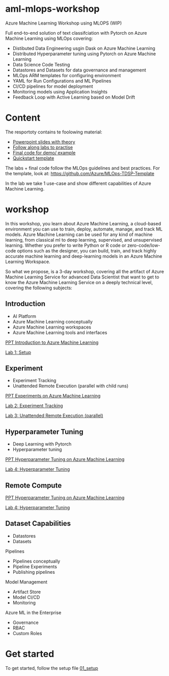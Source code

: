 # aml-mlops-workshop
Azure Machine Learning Workshop using MLOPS (WIP)

Full end-to-end solution of text classifciation with Pytorch on Azure Machine Learning using MLOps covering:

* Distibuted Data Engineering usgin Dask on Azure Machine Learning
* Distributed Hyperparameter tuning using Pytorch on Azure Machine Learning
* Data Science Code Testing
* Datastores and Datasets for data governance and management
* MLOps ARM templates for configuring environment
* YAML for Run Configurations and ML Pipelines
* CI/CD pipelines for model deployment
* Monitoring models using Application Insights
* Feedback Loop with Active Learning based on Model Drift

# Content 
The resportoty contains te foolowing material:
* [Powerpoint slides with theory](https://github.com/miquelladeboer/aml-mlops-workshop/tree/master/Powerpoints) 
* [Follow along labs to practise](https://github.com/miquelladeboer/aml-mlops-workshop/tree/master/labs)
* [Final code for demo/ example](https://github.com/miquelladeboer/aml-mlops-workshop/tree/master/code)
* [Quickstart template](https://github.com/miquelladeboer/aml-mlops-workshop/tree/master/template)


The labs + final code follow the MLOps guidelines and best practices. For the template, look at: https://github.com/Azure/MLOps-TDSP-Template

In the lab we take 1 use-case and show different capabilities of Azure Machine Learning. 


# workshop
In this workshop, you learn about Azure Machine Learning, a cloud-based environment you can use to train, deploy, automate, manage, and track ML models. Azure Machine Learning can be used for any kind of machine learning, from classical ml to deep learning, supervised, and unsupervised learning. Whether you prefer to write Python or R code or zero-code/low-code options such as the designer, you can build, train, and track highly accurate machine learning and deep-learning models in an Azure Machine Learning Workspace.

So what we propose, is a 3-day workshop, covering all the artifact of Azure Machine Learning Service for advanced Data Scientist that want to get to know the Azure Machine Learning Service on a deeply technical level, covering the following subjects:
 
## Introduction
* AI Platform
* Azure Machine Learning conceptually
* Azure Machine Learning workspaces
* Azure Machine Learning tools and interfaces

[PPT Introduction to Azure Machine Learning](https://github.com/miquelladeboer/aml-mlops-workshop/blob/master/Powerpoints/Module%201%20-%20Introduction.pptx) 

[Lab 1: Setup](https://github.com/miquelladeboer/aml-mlops-workshop/blob/master/labs/01_setup.md)
 
## Experiment
* Experiment Tracking
* Unattended Remote Execution (parallel with child runs)

[PPT Experiments on Azure Machine Learning](https://github.com/miquelladeboer/aml-mlops-workshop/blob/master/Powerpoints/Module%202%20-%20Experiments.pptx) 

[Lab 2: Experiment Tracking](https://github.com/miquelladeboer/aml-mlops-workshop/blob/master/labs/02_experiment.md)

[Lab 3: Unattended Remote Execution (parallel)](https://github.com/miquelladeboer/aml-mlops-workshop/blob/master/labs/03_childrun.md)

## Hyperparameter Tuning
* Deep Learning with Pytorch
* Hyperparameter tuning

[PPT Hyperparameter Tuning on Azure Machine Learning](https://github.com/miquelladeboer/aml-mlops-workshop/blob/master/Powerpoints/Module%203%20-%20Hyperparameter%20tuning.pptx) 

[Lab 4: Hyperparameter Tuning](https://github.com/miquelladeboer/aml-mlops-workshop/blob/master/labs/04_hyperdrive)

## Remote Compute

[PPT Hyperparameter Tuning on Azure Machine Learning](https://github.com/miquelladeboer/aml-mlops-workshop/blob/master/Powerpoints/Module%203%20-%20Hyperparameter%20tuning.pptx) 

[Lab 4: Hyperparameter Tuning](https://github.com/miquelladeboer/aml-mlops-workshop/blob/master/labs/04_hyperdrive)


## Dataset Capabilities
* Datastores
* Datasets

 
Pipelines
* Pipelines conceptually
* Pipeline Experiments
* Publishing pipelines
 
Model Management
* Artifact Store
* Model CI/CD
* Monitoring
 
Azure ML in the Enterprise
* Governance
* RBAC
* Custom Roles

# Get started
To get started, follow the setup file [01_setup](https://github.com/miquelladeboer/aml-mlops-workshop/blob/master/labs/01_setup.md)

